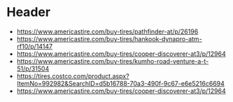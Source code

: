 <!-- TITLE: Tires -->
<!-- SUBTITLE: A quick summary of Tires -->

# Header
* https://www.americastire.com/buy-tires/pathfinder-at/p/26196
* https://www.americastire.com/buy-tires/hankook-dynapro-atm-rf10/p/14147
* https://www.americastire.com/buy-tires/cooper-discoverer-at3/p/12964
* https://www.americastire.com/buy-tires/kumho-road-venture-a-t-51/p/31504
* https://tires.costco.com/product.aspx?ItemNo=992982&SearchID=d5b16788-70a3-490f-9c67-e6e5216c6694
* https://www.americastire.com/buy-tires/cooper-discoverer-at3/p/12964
